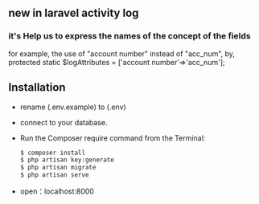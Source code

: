 ## new in laravel activity log

### it's Help us to express the names of the concept of the fields

for example, the use of "account number" instead of "acc_num",
by,
protected static $logAttributes = ['account number'=>'acc_num'];


## Installation

* rename (.env.example) to (.env)

* connect to your database.

* Run the Composer require command from the Terminal:
	```sh
    $ composer install
    $ php artisan key:generate
    $ php artisan migrate
	$ php artisan serve
	```
* open：localhost:8000

